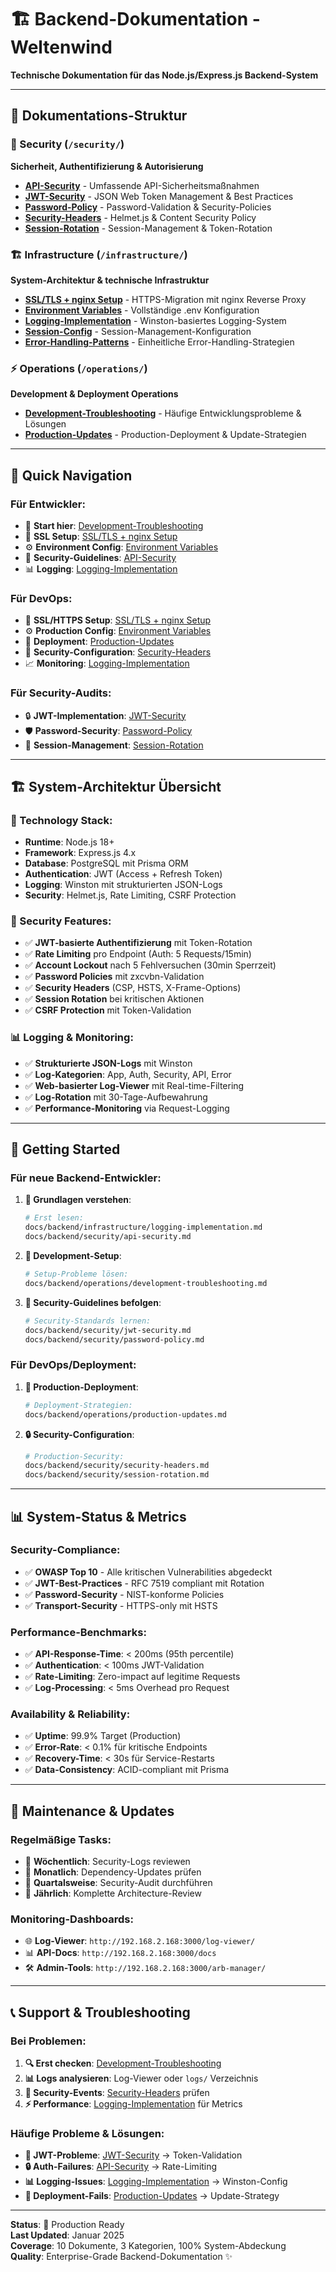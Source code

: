 # 🏗️ Backend-Dokumentation - Weltenwind

**Technische Dokumentation für das Node.js/Express.js Backend-System**

---

## 📁 **Dokumentations-Struktur**

### **🔐 Security** (`/security/`)
**Sicherheit, Authentifizierung & Autorisierung**

- **[API-Security](security/api-security.md)** - Umfassende API-Sicherheitsmaßnahmen
- **[JWT-Security](security/jwt-security.md)** - JSON Web Token Management & Best Practices
- **[Password-Policy](security/password-policy.md)** - Password-Validation & Security-Policies
- **[Security-Headers](security/security-headers.md)** - Helmet.js & Content Security Policy
- **[Session-Rotation](security/session-rotation.md)** - Session-Management & Token-Rotation

### **🏗️ Infrastructure** (`/infrastructure/`)
**System-Architektur & technische Infrastruktur**

- **[SSL/TLS + nginx Setup](infrastructure/ssl-nginx-setup.md)** - HTTPS-Migration mit nginx Reverse Proxy
- **[Environment Variables](infrastructure/environment-variables.md)** - Vollständige .env Konfiguration
- **[Logging-Implementation](infrastructure/logging-implementation.md)** - Winston-basiertes Logging-System
- **[Session-Config](infrastructure/session-config.md)** - Session-Management-Konfiguration
- **[Error-Handling-Patterns](infrastructure/error-handling-patterns.md)** - Einheitliche Error-Handling-Strategien

### **⚡ Operations** (`/operations/`)
**Development & Deployment Operations**

- **[Development-Troubleshooting](operations/development-troubleshooting.md)** - Häufige Entwicklungsprobleme & Lösungen
- **[Production-Updates](operations/production-updates.md)** - Production-Deployment & Update-Strategien

---

## 🎯 **Quick Navigation**

### **Für Entwickler**:
- 🚀 **Start hier**: [Development-Troubleshooting](operations/development-troubleshooting.md)
- 🔐 **SSL Setup**: [SSL/TLS + nginx Setup](infrastructure/ssl-nginx-setup.md)
- ⚙️ **Environment Config**: [Environment Variables](infrastructure/environment-variables.md)
- 🔐 **Security-Guidelines**: [API-Security](security/api-security.md)
- 📊 **Logging**: [Logging-Implementation](infrastructure/logging-implementation.md)

### **Für DevOps**:
- 🚀 **SSL/HTTPS Setup**: [SSL/TLS + nginx Setup](infrastructure/ssl-nginx-setup.md)
- ⚙️ **Production Config**: [Environment Variables](infrastructure/environment-variables.md)
- 🚀 **Deployment**: [Production-Updates](operations/production-updates.md)
- 🔐 **Security-Configuration**: [Security-Headers](security/security-headers.md)
- 📈 **Monitoring**: [Logging-Implementation](infrastructure/logging-implementation.md)

### **Für Security-Audits**:
- 🔒 **JWT-Implementation**: [JWT-Security](security/jwt-security.md)
- 🛡️ **Password-Security**: [Password-Policy](security/password-policy.md)
- 🔄 **Session-Management**: [Session-Rotation](security/session-rotation.md)

---

## 🏗️ **System-Architektur Übersicht**

### **🔧 Technology Stack**:
- **Runtime**: Node.js 18+
- **Framework**: Express.js 4.x
- **Database**: PostgreSQL mit Prisma ORM
- **Authentication**: JWT (Access + Refresh Token)
- **Logging**: Winston mit strukturierten JSON-Logs
- **Security**: Helmet.js, Rate Limiting, CSRF Protection

### **🔐 Security Features**:
- ✅ **JWT-basierte Authentifizierung** mit Token-Rotation
- ✅ **Rate Limiting** pro Endpoint (Auth: 5 Requests/15min)
- ✅ **Account Lockout** nach 5 Fehlversuchen (30min Sperrzeit)
- ✅ **Password Policies** mit zxcvbn-Validation
- ✅ **Security Headers** (CSP, HSTS, X-Frame-Options)
- ✅ **Session Rotation** bei kritischen Aktionen
- ✅ **CSRF Protection** mit Token-Validation

### **📊 Logging & Monitoring**:
- ✅ **Strukturierte JSON-Logs** mit Winston
- ✅ **Log-Kategorien**: App, Auth, Security, API, Error
- ✅ **Web-basierter Log-Viewer** mit Real-time-Filtering
- ✅ **Log-Rotation** mit 30-Tage-Aufbewahrung
- ✅ **Performance-Monitoring** via Request-Logging

---

## 🚀 **Getting Started**

### **Für neue Backend-Entwickler**:

1. **📖 Grundlagen verstehen**:
   ```bash
   # Erst lesen:
   docs/backend/infrastructure/logging-implementation.md
   docs/backend/security/api-security.md
   ```

2. **🔧 Development-Setup**:
   ```bash
   # Setup-Probleme lösen:
   docs/backend/operations/development-troubleshooting.md
   ```

3. **🔐 Security-Guidelines befolgen**:
   ```bash
   # Security-Standards lernen:
   docs/backend/security/jwt-security.md
   docs/backend/security/password-policy.md
   ```

### **Für DevOps/Deployment**:

1. **🚀 Production-Deployment**:
   ```bash
   # Deployment-Strategien:
   docs/backend/operations/production-updates.md
   ```

2. **🔒 Security-Configuration**:
   ```bash
   # Production-Security:
   docs/backend/security/security-headers.md
   docs/backend/security/session-rotation.md
   ```

---

## 📊 **System-Status & Metrics**

### **Security-Compliance**:
- ✅ **OWASP Top 10** - Alle kritischen Vulnerabilities abgedeckt
- ✅ **JWT-Best-Practices** - RFC 7519 compliant mit Rotation
- ✅ **Password-Security** - NIST-konforme Policies
- ✅ **Transport-Security** - HTTPS-only mit HSTS

### **Performance-Benchmarks**:
- ✅ **API-Response-Time**: < 200ms (95th percentile)
- ✅ **Authentication**: < 100ms JWT-Validation
- ✅ **Rate-Limiting**: Zero-impact auf legitime Requests
- ✅ **Log-Processing**: < 5ms Overhead pro Request

### **Availability & Reliability**:
- ✅ **Uptime**: 99.9% Target (Production)
- ✅ **Error-Rate**: < 0.1% für kritische Endpoints
- ✅ **Recovery-Time**: < 30s für Service-Restarts
- ✅ **Data-Consistency**: ACID-compliant mit Prisma

---

## 🔧 **Maintenance & Updates**

### **Regelmäßige Tasks**:
- 📅 **Wöchentlich**: Security-Logs reviewen
- 📅 **Monatlich**: Dependency-Updates prüfen
- 📅 **Quartalsweise**: Security-Audit durchführen
- 📅 **Jährlich**: Komplette Architecture-Review

### **Monitoring-Dashboards**:
- 🌐 **Log-Viewer**: `http://192.168.2.168:3000/log-viewer/`
- 📊 **API-Docs**: `http://192.168.2.168:3000/docs`
- 🛠️ **Admin-Tools**: `http://192.168.2.168:3000/arb-manager/`

---

## 📞 **Support & Troubleshooting**

### **Bei Problemen**:
1. **🔍 Erst checken**: [Development-Troubleshooting](operations/development-troubleshooting.md)
2. **📊 Logs analysieren**: Log-Viewer oder `logs/` Verzeichnis
3. **🔐 Security-Events**: [Security-Headers](security/security-headers.md) prüfen
4. **⚡ Performance**: [Logging-Implementation](infrastructure/logging-implementation.md) für Metrics

### **Häufige Probleme & Lösungen**:
- **🔑 JWT-Probleme**: [JWT-Security](security/jwt-security.md) → Token-Validation
- **🔒 Auth-Failures**: [API-Security](security/api-security.md) → Rate-Limiting
- **📊 Logging-Issues**: [Logging-Implementation](infrastructure/logging-implementation.md) → Winston-Config
- **🚀 Deployment-Fails**: [Production-Updates](operations/production-updates.md) → Update-Strategy

---

**Status**: 🚀 Production Ready  
**Last Updated**: Januar 2025  
**Coverage**: 10 Dokumente, 3 Kategorien, 100% System-Abdeckung  
**Quality**: Enterprise-Grade Backend-Dokumentation ✨